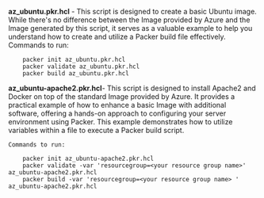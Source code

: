 **az_ubuntu.pkr.hcl** - This script is designed to create a basic Ubuntu image. While there's no difference between the Image provided by Azure and the Image generated by this script, it serves as a valuable example to help you understand how to create and utilize a Packer build file effectively.  
    Commands to run:
    
        packer init az_ubuntu.pkr.hcl
        packer validate az_ubuntu.pkr.hcl
        packer build az_ubuntu.pkr.hcl
        
**az_ubuntu-apache2.pkr.hcl**- This script is designed to install Apache2 and Docker on top of the standard Image provided by Azure. It provides a practical example of how to enhance a basic Image with additional software, offering a hands-on approach to configuring your server environment using Packer. This example demonstrates how to utilize variables within a file to execute a Packer build script.
  
    Commands to run:
    
        packer init az_ubuntu-apache2.pkr.hcl
        packer validate -var 'resourcegroup=<your resource group name>' az_ubuntu-apache2.pkr.hcl
        packer build -var 'resourcegroup=<your resource group name> ' az_ubuntu-apache2.pkr.hcl
